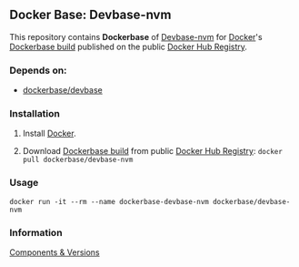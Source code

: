 ## Docker Base: Devbase-nvm


This repository contains **Dockerbase** of [Devbase-nvm](https://github.com/creationix/nvm) for [Docker](https://www.docker.com/)'s [Dockerbase build](https://registry.hub.docker.com/u/dockerbase/devbase-nvm/) published on the public [Docker Hub Registry](https://registry.hub.docker.com/).


### Depends on:

* [dockerbase/devbase](https://registry.hub.docker.com/u/dockerbase/devbase)


### Installation

1. Install [Docker](https://docs.docker.com/installation/).

2. Download [Dockerbase build](https://registry.hub.docker.com/u/dockerbase/devbase-nvm/) from public [Docker Hub Registry](https://registry.hub.docker.com/): `docker pull dockerbase/devbase-nvm`


### Usage

    docker run -it --rm --name dockerbase-devbase-nvm dockerbase/devbase-nvm

### Information
[Components & Versions](https://github.com/dockerbase/devbase-nvm/blob/master/COMPONENTS)
